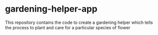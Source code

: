 # gardening-helper-app
This repository contains the code to create a gardening helper which tells the process to plant and care for a particular species of flower

